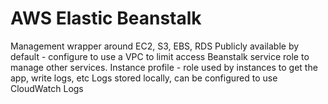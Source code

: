 # AWS Elastic Beanstalk

Management wrapper around EC2, S3, EBS, RDS
Publicly available by default - configure to use a VPC to limit access
Beanstalk service role to manage other services. Instance profile - role used by instances to get the app, write logs, etc
Logs stored locally, can be configured to use CloudWatch Logs
